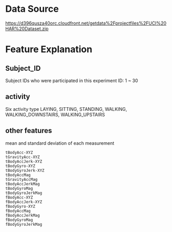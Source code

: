 
# Data Source

https://d396qusza40orc.cloudfront.net/getdata%2Fprojectfiles%2FUCI%20HAR%20Dataset.zip

# Feature Explanation

## Subject_ID
  Subject IDs who were participated in this experiment
  ID: 1 ~ 30

## activity  
  Six activity type
  LAYING, SITTING, STANDING, WALKING, WALKING_DOWNSTAIRS, WALKING_UPSTAIRS
  
## other features
  mean and standard deviation of each measurement
  
    tBodyAcc-XYZ  
    tGravityAcc-XYZ
    tBodyAccJerk-XYZ
    tBodyGyro-XYZ
    tBodyGyroJerk-XYZ
    tBodyAccMag
    tGravityAccMag
    tBodyAccJerkMag
    tBodyGyroMag
    tBodyGyroJerkMag
    fBodyAcc-XYZ
    fBodyAccJerk-XYZ
    fBodyGyro-XYZ
    fBodyAccMag
    fBodyAccJerkMag
    fBodyGyroMag
    fBodyGyroJerkMag

    
